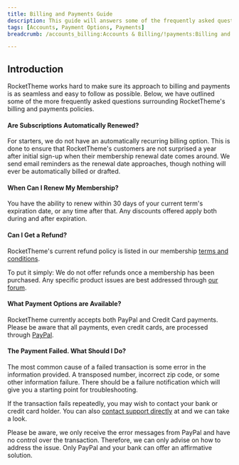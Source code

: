 ```yaml
---
title: Billing and Payments Guide
description: This guide will answers some of the frequently asked questions involving payments and billing.
tags: [Accounts, Payment Options, Payments]
breadcrumb: /accounts_billing:Accounts & Billing/!payments:Billing and Payments/

---
```


Introduction
-----

RocketTheme works hard to make sure its approach to billing and payments is as seamless and easy to follow as possible. Below, we have outlined some of the more frequently asked questions surrounding RocketTheme's billing and payments policies.

#### Are Subscriptions Automatically Renewed?

For starters, we do not have an automatically recurring billing option. This is done to ensure that RocketTheme's customers are not surprised a year after initial sign-up when their membership renewal date comes around. We send email reminders as the renewal date approaches, though nothing will ever be automatically billed or drafted.

#### When Can I Renew My Membership?

You have the ability to renew within 30 days of your current term's expiration date, or any time after that. Any discounts offered apply both during and after expiration.

#### Can I Get a Refund?

RocketTheme's current refund policy is listed in our membership [terms and conditions][terms].

To put it simply: We do not offer refunds once a membership has been purchased. Any specific product issues are best addressed through [our forum][forum].

#### What Payment Options are Available?

RocketTheme currently accepts both PayPal and Credit Card payments. Please be aware that all payments, even credit cards, are processed through [PayPal][paypal]. 

#### The Payment Failed. What Should I Do?

The most common cause of a failed transaction is some error in the information provided. A transposed number, incorrect zip code, or some other information failure. There should be a failure notification which will give you a starting point for troubleshooting.

If the transaction fails repeatedly, you may wish to contact your bank or credit card holder. You can also [contact support directly][contact] at and we can take a look. 

Please be aware, we only receive the error messages from PayPal and have no control over the transaction. Therefore, we can only advise on how to address the issue. Only PayPal and your bank can offer an affirmative solution.

[terms]: http://www.rockettheme.com/legal/terms.php
[forum]: http://www.rockettheme.com/forum/
[paypal]: http://www.paypal.com
[contact]: http://www.rockettheme.com/contact-us
